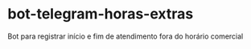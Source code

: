 # bot-telegram-horas-extras
Bot para registrar início e fim de atendimento fora do horário comercial
